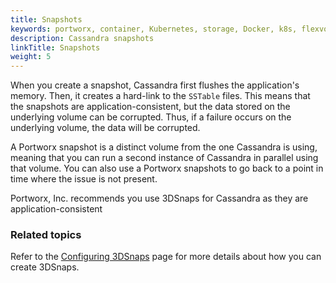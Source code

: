 ```yaml
---
title: Snapshots
keywords: portworx, container, Kubernetes, storage, Docker, k8s, flexvol, pv, persistent disk, snapshots, stork, clones
description: Cassandra snapshots
linkTitle: Snapshots
weight: 5
---
```


When you create a snapshot, Cassandra first flushes the application's memory. Then, it creates a hard-link to the `SSTable` files. This means that the snapshots are application-consistent, but the data stored on the underlying volume can be corrupted. Thus, if a failure occurs on the underlying volume, the data will be corrupted.

A Portworx snapshot is a distinct volume from the one Cassandra is using, meaning that you can run a second instance of Cassandra in parallel using that volume. You can also use a Portworx snapshots to go back to a point in time where the issue is not present.

<!--
I don't understand this:
However, PX snaps are crash consistent \(Cassandra’s memory is not flushed\)
-->

Portworx, Inc. recommends you use 3DSnaps for Cassandra as they are application-consistent

###  Related topics

Refer to the [Configuring 3DSnaps](/portworx-install-with-kubernetes/storage-operations/create-snapshots/snaps-3d) page for more details about how you can create 3DSnaps.
